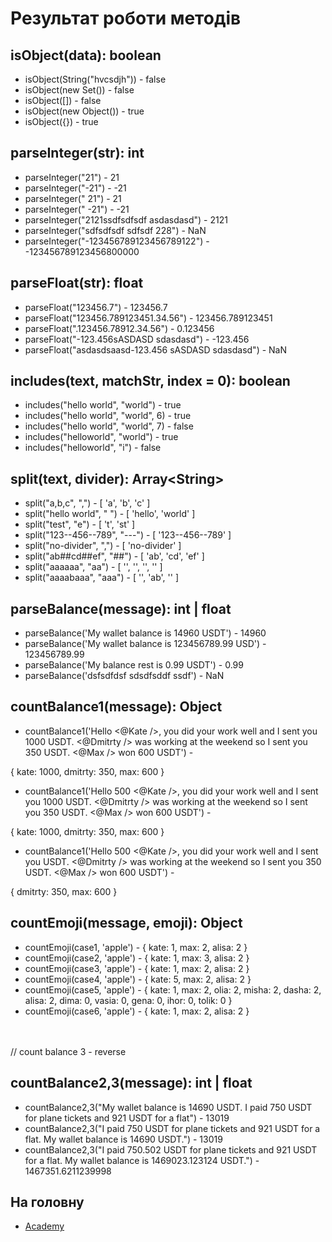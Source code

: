 # Результат роботи методів

## isObject(data): boolean

* isObject(String("hvcsdjh")) - false
* isObject(new Set()) - false
* isObject([]) - false
* isObject(new Object()) - true
* isObject({}) - true

## parseInteger(str): int

* parseInteger("21") - 21
* parseInteger("-21") - -21
* parseInteger(" 21") - 21
* parseInteger("  -21") - -21
* parseInteger("2121ssdfsdfsdf asdasdasd") - 2121
* parseInteger("sdfsdfsdf sdfsdf 228") - NaN
* parseInteger("-123456789123456789122") - -123456789123456800000

## parseFloat(str): float

* parseFloat("123456.7") - 123456.7
* parseFloat("123456.789123451.34.56") - 123456.789123451
* parseFloat(".123456.78912.34.56") - 0.123456
* parseFloat("-123.456sASDASD sdasdasd") - -123.456
* parseFloat("asdasdsaasd-123.456 sASDASD sdasdasd") - NaN

## includes(text, matchStr, index = 0): boolean

* includes("hello world", "world") - true
* includes("hello world", "world", 6) - true
* includes("hello world", "world", 7) - false
* includes("helloworld", "world") - true
* includes("helloworld", "i") - false

## split(text, divider): Array\<String\>

* split("a,b,c", ",") - [ 'a', 'b', 'c' ]
* split("hello world", " ") - [ 'hello', 'world' ]
* split("test", "e") - [ 't', 'st' ]
* split("123--456--789", "---") - [ '123--456--789' ]
* split("no-divider", ",") - [ 'no-divider' ]
* split("ab##cd##ef", "##") - [ 'ab', 'cd', 'ef' ]
* split("aaaaaa", "aa") - [ '', '', '', '' ]
* split("aaaabaaa", "aaa") - [ '', 'ab', '' ]

## parseBalance(message): int | float

* parseBalance('My wallet balance is 14960 USDT') - 14960
* parseBalance('My wallet balance is 123456789.99 USD') - 123456789.99
* parseBalance('My balance rest is 0.99 USDT') - 0.99
* parseBalance('dsfsdfdsf sdsdfsddf ssdf') - NaN

## countBalance1(message): Object

* countBalance1('Hello <@Kate />, you did your work well and I sent you 1000 USDT. <@Dmitrty /> was working at the weekend so I sent you 350 USDT. <@Max /> won 600 USDT') -

{ kate: 1000, dmitrty: 350, max: 600 }

* countBalance1('Hello 500 <@Kate />, you did your work well and I sent you 1000 USDT. <@Dmitrty /> was working at the weekend so I sent you 350 USDT. <@Max /> won 600 USDT') -

{ kate: 1000, dmitrty: 350, max: 600 }

* countBalance1('Hello 500 <@Kate />, you did your work well and I sent you USDT. <@Dmitrty /> was working at the weekend so I sent you 350 USDT. <@Max /> won 600 USDT') -

{ dmitrty: 350, max: 600 }

## countEmoji(message, emoji): Object

* countEmoji(case1, 'apple') - { kate: 1, max: 2, alisa: 2 }
* countEmoji(case2, 'apple') - { kate: 1, max: 3, alisa: 2 }
* countEmoji(case3, 'apple') - { kate: 1, max: 2, alisa: 2 }
* countEmoji(case4, 'apple') - { kate: 5, max: 2, alisa: 2 }
* countEmoji(case5, 'apple') - { kate: 1, max: 2, olia: 2, misha: 2, dasha: 2, alisa: 2, dima: 0, vasia: 0, gena: 0, ihor: 0, tolik: 0 }
* countEmoji(case6, 'apple') - { kate: 1, max: 2, alisa: 2 }

\
\
// count balance 3 - reverse

## countBalance2,3(message): int | float

* countBalance2,3("My wallet balance is 14690 USDT. I paid 750 USDT for plane tickets and 921 USDT for a flat") - 13019
* countBalance2,3("I paid 750 USDT for plane tickets and 921 USDT for a flat. My wallet balance is 14690 USDT.") - 13019
* countBalance2,3("I paid 750.502 USDT for plane tickets and 921 USDT for a flat. My wallet balance is 1469023.123124 USDT.") - 1467351.6211239998

## На головну

* [Academy](/)

